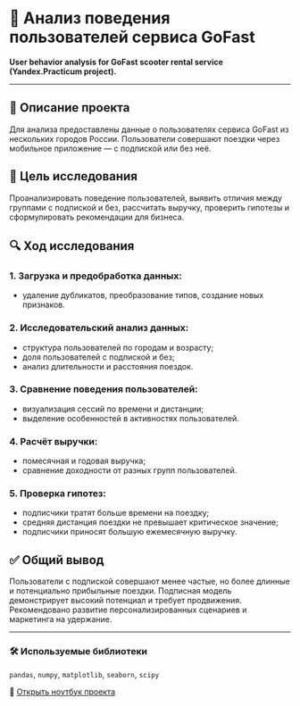 # 🛴 Анализ поведения пользователей сервиса GoFast

**User behavior analysis for GoFast scooter rental service (Yandex.Practicum project).**

---

## 📌 Описание проекта
Для анализа предоставлены данные о пользователях сервиса GoFast из нескольких городов России. Пользователи совершают поездки через мобильное приложение — с подпиской или без неё.

## 🎯 Цель исследования
Проанализировать поведение пользователей, выявить отличия между группами с подпиской и без, рассчитать выручку, проверить гипотезы и сформулировать рекомендации для бизнеса.

## 🔍 Ход исследования

### 1. Загрузка и предобработка данных:
- удаление дубликатов, преобразование типов, создание новых признаков.

### 2. Исследовательский анализ данных:
- структура пользователей по городам и возрасту;
- доля пользователей с подпиской и без;
- анализ длительности и расстояния поездок.

### 3. Сравнение поведения пользователей:
- визуализация сессий по времени и дистанции;
- выделение особенностей в активностях пользователей.

### 4. Расчёт выручки:
- помесячная и годовая выручка;
- сравнение доходности от разных групп пользователей.

### 5. Проверка гипотез:
- подписчики тратят больше времени на поездку;
- средняя дистанция поездки не превышает критическое значение;
- подписчики приносят большую ежемесячную выручку.

## ✅ Общий вывод
Пользователи с подпиской совершают менее частые, но более длинные и потенциально прибыльные поездки. Подписная модель демонстрирует высокий потенциал и требует продвижения. Рекомендовано развитие персонализированных сценариев и маркетинга на удержание.

---

### 🛠 Используемые библиотеки

`pandas`, `numpy`, `matplotlib`, `seaborn`, `scipy`

📘 [Открыть ноутбук проекта](https://github.com/AlexEgorova/da-EDA-hipo-GoFast/blob/main/da-EDA-hipo-GoFast.ipynb)
